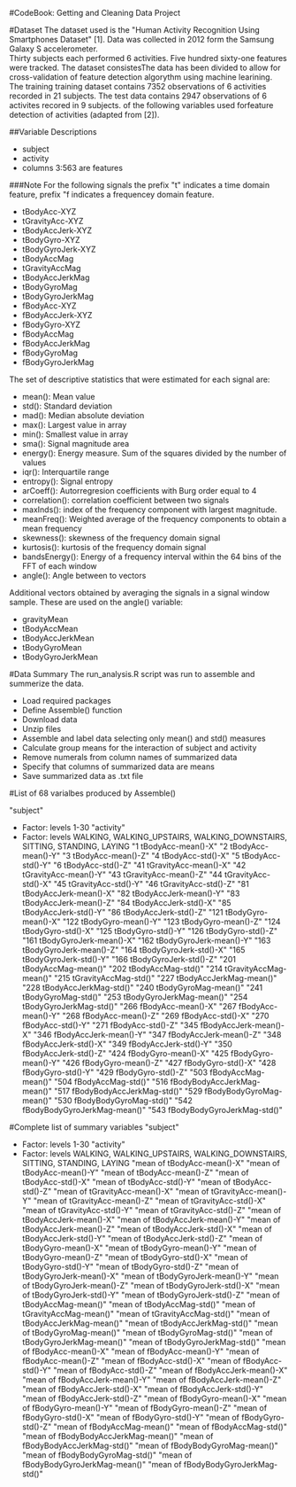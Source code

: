 #CodeBook: Getting and Cleaning Data Project

#Dataset
The dataset used is the "Human Activity Recognition Using Smartphones Dataset"
[1].  Data was collected in 2012 form the Samsung Galaxy S accelerometer.  
Thirty subjects each performed 6 activities.  Five hundred sixty-one features
were tracked. The dataset consistesThe data has been divided to allow for 
cross-validation of feature detection algorythm using machine learining.  The 
training training dataset contains 7352 observations of 6 activities recorded in 
21 subjects.  The test data contains 2947 observations of 6 activites recored in
9 subjects. of the following variables used forfeature detection of activities 
(adapted from [2]).

##Variable Descriptions
- subject
- activity
- columns 3:563 are features

###Note
For the following signals the prefix "t" indicates a time domain feature, 
prefix "f indicates a frequencey domain feature.

- tBodyAcc-XYZ
- tGravityAcc-XYZ
- tBodyAccJerk-XYZ
- tBodyGyro-XYZ
- tBodyGyroJerk-XYZ
- tBodyAccMag
- tGravityAccMag
- tBodyAccJerkMag
- tBodyGyroMag
- tBodyGyroJerkMag
- fBodyAcc-XYZ
- fBodyAccJerk-XYZ
- fBodyGyro-XYZ
- fBodyAccMag
- fBodyAccJerkMag
- fBodyGyroMag
- fBodyGyroJerkMag

The set of descriptive statistics that were estimated for each signal are: 

- mean(): Mean value
- std(): Standard deviation
- mad(): Median absolute deviation 
- max(): Largest value in array
- min(): Smallest value in array
- sma(): Signal magnitude area
- energy(): Energy measure. Sum of the squares divided by the number of values 
- iqr(): Interquartile range 
- entropy(): Signal entropy
- arCoeff(): Autorregresion coefficients with Burg order equal to 4
- correlation(): correlation coefficient between two signals
- maxInds(): index of the frequency component with largest magnitude.
- meanFreq(): Weighted average of the frequency components to obtain a mean 
  frequency
- skewness(): skewness of the frequency domain signal 
- kurtosis(): kurtosis of the frequency domain signal
- bandsEnergy(): Energy of a frequency interval within the 64 bins of the FFT of 
  each window
- angle(): Angle between to vectors

Additional vectors obtained by averaging the signals in a signal window sample. 
These are used on the angle() variable:

- gravityMean
- tBodyAccMean
- tBodyAccJerkMean
- tBodyGyroMean
- tBodyGyroJerkMean

#Data Summary
The run_analysis.R script was run to assemble and summerize the data.

- Load required packages
- Define Assemble() function 
- Download data
- Unzip files
- Assemble and label data selecting only mean() and std() measures
- Calculate group means for the interaction of subject and activity
- Remove numerals from column names of summarized data
- Specify that columns of summarized data are means
- Save summarized data as .txt file

#List of 68 varialbes produced by Assemble()

"subject"
- Factor: levels 1-30
"activity"
- Factor: levels WALKING, WALKING_UPSTAIRS, WALKING_DOWNSTAIRS, SITTING, 
  STANDING, LAYING
"1 tBodyAcc-mean()-X"
"2 tBodyAcc-mean()-Y"
"3 tBodyAcc-mean()-Z"
"4 tBodyAcc-std()-X"
"5 tBodyAcc-std()-Y"
"6 tBodyAcc-std()-Z"
"41 tGravityAcc-mean()-X"
"42 tGravityAcc-mean()-Y"
"43 tGravityAcc-mean()-Z"
"44 tGravityAcc-std()-X"
"45 tGravityAcc-std()-Y"
"46 tGravityAcc-std()-Z"
"81 tBodyAccJerk-mean()-X"
"82 tBodyAccJerk-mean()-Y"
"83 tBodyAccJerk-mean()-Z"
"84 tBodyAccJerk-std()-X"
"85 tBodyAccJerk-std()-Y"
"86 tBodyAccJerk-std()-Z"
"121 tBodyGyro-mean()-X"
"122 tBodyGyro-mean()-Y"
"123 tBodyGyro-mean()-Z"
"124 tBodyGyro-std()-X"
"125 tBodyGyro-std()-Y"
"126 tBodyGyro-std()-Z"
"161 tBodyGyroJerk-mean()-X"
"162 tBodyGyroJerk-mean()-Y"
"163 tBodyGyroJerk-mean()-Z"
"164 tBodyGyroJerk-std()-X"
"165 tBodyGyroJerk-std()-Y"
"166 tBodyGyroJerk-std()-Z"
"201 tBodyAccMag-mean()"
"202 tBodyAccMag-std()"
"214 tGravityAccMag-mean()"
"215 tGravityAccMag-std()"
"227 tBodyAccJerkMag-mean()"
"228 tBodyAccJerkMag-std()"
"240 tBodyGyroMag-mean()"
"241 tBodyGyroMag-std()"
"253 tBodyGyroJerkMag-mean()"
"254 tBodyGyroJerkMag-std()"
"266 fBodyAcc-mean()-X"
"267 fBodyAcc-mean()-Y"
"268 fBodyAcc-mean()-Z"
"269 fBodyAcc-std()-X"
"270 fBodyAcc-std()-Y"
"271 fBodyAcc-std()-Z"
"345 fBodyAccJerk-mean()-X"
"346 fBodyAccJerk-mean()-Y"
"347 fBodyAccJerk-mean()-Z"
"348 fBodyAccJerk-std()-X"
"349 fBodyAccJerk-std()-Y"
"350 fBodyAccJerk-std()-Z"
"424 fBodyGyro-mean()-X"
"425 fBodyGyro-mean()-Y"
"426 fBodyGyro-mean()-Z"
"427 fBodyGyro-std()-X"
"428 fBodyGyro-std()-Y"
"429 fBodyGyro-std()-Z"
"503 fBodyAccMag-mean()"
"504 fBodyAccMag-std()"
"516 fBodyBodyAccJerkMag-mean()"
"517 fBodyBodyAccJerkMag-std()"
"529 fBodyBodyGyroMag-mean()"
"530 fBodyBodyGyroMag-std()"
"542 fBodyBodyGyroJerkMag-mean()"
"543 fBodyBodyGyroJerkMag-std()"

#Complete list of summary variables
"subject"
- Factor: levels 1-30
"activity"
- Factor: levels WALKING, WALKING_UPSTAIRS, WALKING_DOWNSTAIRS, SITTING, 
  STANDING, LAYING
"mean of  tBodyAcc-mean()-X"
"mean of  tBodyAcc-mean()-Y"
"mean of  tBodyAcc-mean()-Z"
"mean of  tBodyAcc-std()-X"
"mean of  tBodyAcc-std()-Y"
"mean of  tBodyAcc-std()-Z"
"mean of  tGravityAcc-mean()-X"
"mean of  tGravityAcc-mean()-Y"
"mean of  tGravityAcc-mean()-Z"
"mean of  tGravityAcc-std()-X"
"mean of  tGravityAcc-std()-Y"
"mean of  tGravityAcc-std()-Z"
"mean of  tBodyAccJerk-mean()-X"
"mean of  tBodyAccJerk-mean()-Y"
"mean of  tBodyAccJerk-mean()-Z"
"mean of  tBodyAccJerk-std()-X"
"mean of  tBodyAccJerk-std()-Y"
"mean of  tBodyAccJerk-std()-Z"
"mean of  tBodyGyro-mean()-X"
"mean of  tBodyGyro-mean()-Y"
"mean of  tBodyGyro-mean()-Z"
"mean of  tBodyGyro-std()-X"
"mean of  tBodyGyro-std()-Y"
"mean of  tBodyGyro-std()-Z"
"mean of  tBodyGyroJerk-mean()-X"
"mean of  tBodyGyroJerk-mean()-Y"
"mean of  tBodyGyroJerk-mean()-Z"
"mean of  tBodyGyroJerk-std()-X"
"mean of  tBodyGyroJerk-std()-Y"
"mean of  tBodyGyroJerk-std()-Z"
"mean of  tBodyAccMag-mean()"
"mean of  tBodyAccMag-std()"
"mean of  tGravityAccMag-mean()"
"mean of  tGravityAccMag-std()"
"mean of  tBodyAccJerkMag-mean()"
"mean of  tBodyAccJerkMag-std()"
"mean of  tBodyGyroMag-mean()"
"mean of  tBodyGyroMag-std()"
"mean of  tBodyGyroJerkMag-mean()"
"mean of  tBodyGyroJerkMag-std()"
"mean of  fBodyAcc-mean()-X"
"mean of  fBodyAcc-mean()-Y"
"mean of  fBodyAcc-mean()-Z"
"mean of  fBodyAcc-std()-X"
"mean of  fBodyAcc-std()-Y"
"mean of  fBodyAcc-std()-Z"
"mean of  fBodyAccJerk-mean()-X"
"mean of  fBodyAccJerk-mean()-Y"
"mean of  fBodyAccJerk-mean()-Z"
"mean of  fBodyAccJerk-std()-X"
"mean of  fBodyAccJerk-std()-Y"
"mean of  fBodyAccJerk-std()-Z"
"mean of  fBodyGyro-mean()-X"
"mean of  fBodyGyro-mean()-Y"
"mean of  fBodyGyro-mean()-Z"
"mean of  fBodyGyro-std()-X"
"mean of  fBodyGyro-std()-Y"
"mean of  fBodyGyro-std()-Z"
"mean of  fBodyAccMag-mean()"
"mean of  fBodyAccMag-std()"
"mean of  fBodyBodyAccJerkMag-mean()"
"mean of  fBodyBodyAccJerkMag-std()"
"mean of  fBodyBodyGyroMag-mean()"
"mean of  fBodyBodyGyroMag-std()"
"mean of  fBodyBodyGyroJerkMag-mean()"
"mean of  fBodyBodyGyroJerkMag-std()"

